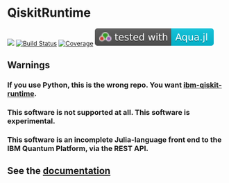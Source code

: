 # QiskitRuntime

[![](https://img.shields.io/badge/docs-dev-blue.svg)](https://jlapeyre.github.io/QiskitRuntime.jl/dev)
[![Build Status](https://github.com/jlapeyre/QiskitRuntime.jl/actions/workflows/CI.yml/badge.svg?branch=main)](https://github.com/jlapeyre/QiskitRuntime.jl/actions/workflows/CI.yml?query=branch%3Amain)
[![Coverage](https://codecov.io/gh/jlapeyre/QiskitRuntime.jl/branch/main/graph/badge.svg)](https://codecov.io/gh/jlapeyre/QiskitRuntime.jl)
[![Aqua QA](https://raw.githubusercontent.com/JuliaTesting/Aqua.jl/master/badge.svg)](https://github.com/JuliaTesting/Aqua.jl)

## Warnings

### If you use Python, this is the wrong repo. You want [ibm-qiskit-runtime](https://github.com/Qiskit/qiskit-ibm-runtime).

### **This software is not supported at all**. This software is experimental. 

### This software is an incomplete Julia-language front end to the IBM Quantum Platform, via the REST API.

## See the [documentation](https://jlapeyre.github.io/QiskitRuntime.jl/dev)
